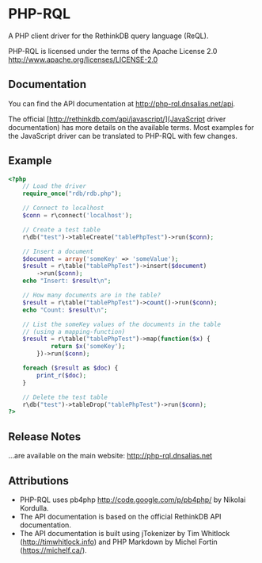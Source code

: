 PHP-RQL
=======

A PHP client driver for the RethinkDB query language (ReQL).

PHP-RQL is licensed under the terms of the Apache License 2.0 http://www.apache.org/licenses/LICENSE-2.0

Documentation
----------------

You can find the API documentation at http://php-rql.dnsalias.net/api.

The official [http://rethinkdb.com/api/javascript/](JavaScript driver documentation) has more details on the available terms. Most examples for the JavaScript driver can be translated to PHP-RQL with few changes.

Example
----------------

```php
<?php
    // Load the driver
    require_once("rdb/rdb.php");

    // Connect to localhost
    $conn = r\connect('localhost');

    // Create a test table
    r\db("test")->tableCreate("tablePhpTest")->run($conn);

    // Insert a document
    $document = array('someKey' => 'someValue');
    $result = r\table("tablePhpTest")->insert($document)
        ->run($conn);
    echo "Insert: $result\n";

    // How many documents are in the table?
    $result = r\table("tablePhpTest")->count()->run($conn);
    echo "Count: $result\n";

    // List the someKey values of the documents in the table
    // (using a mapping-function)
    $result = r\table("tablePhpTest")->map(function($x) {
            return $x('someKey');
        })->run($conn);

    foreach ($result as $doc) {
        print_r($doc);
    }

    // Delete the test table
    r\db("test")->tableDrop("tablePhpTest")->run($conn);
?>
```

Release Notes
----------------

...are available on the main website: http://php-rql.dnsalias.net


Attributions
------------
* PHP-RQL uses pb4php http://code.google.com/p/pb4php/ by Nikolai Kordulla.
* The API documentation is based on the official RethinkDB API documentation.
* The API documentation is built using jTokenizer by Tim Whitlock (http://timwhitlock.info) and PHP Markdown by Michel Fortin (https://michelf.ca/).

